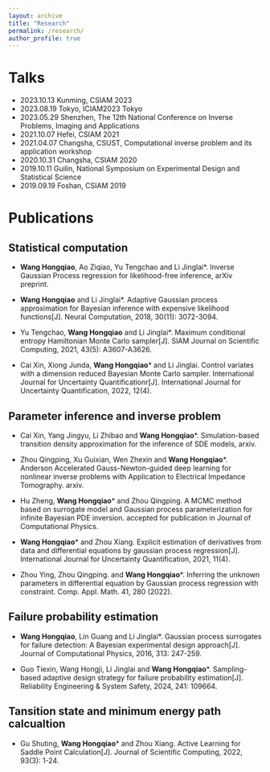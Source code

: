 ```yaml
---
layout: archive
title: "Research"
permalink: /research/
author_profile: true
---
```

# Talks
- 2023.10.13 Kunming, CSIAM 2023
- 2023.08.19 Tokyo, ICIAM2023 Tokyo
- 2023.05.29 Shenzhen, The 12th National Conference on Inverse Problems, Imaging and Applications
- 2021.10.07 Hefei, CSIAM 2021
- 2021.04.07 Changsha, CSUST, Computational inverse problem and its application workshop
- 2020.10.31 Changsha, CSIAM 2020
- 2019.10.11 Guilin, National Symposium on Experimental Design and Statistical Science
- 2019.09.19 Foshan, CSIAM 2019
<!-- - 2021.10.29 Shenzhen, Inverse problem 2021
-->

# Publications
## Statistical computation

- **Wang Hongqiao**, Ao Ziqiao, Yu Tengchao and Li Jinglai*. Inverse Gaussian Process regression for likelihood-free inference, arXiv preprint.

- **Wang Hongqiao** and Li Jinglai*. Adaptive Gaussian process approximation for Bayesian inference with expensive likelihood functions[J]. Neural Computation, 2018, 30(11): 3072-3094.

- Yu Tengchao, **Wang Hongqiao** and Li Jinglai*. Maximum conditional entropy Hamiltonian Monte Carlo sampler[J]. SIAM Journal on Scientific Computing, 2021, 43(5): A3607-A3626.

- Cai Xin, Xiong Junda, **Wang Hongqiao*** and Li Jinglai. Control variates with a dimension reduced Bayesian Monte Carlo sampler. International Journal for Uncertainty Quantificationr[J]. International Journal for Uncertainty Quantification, 2022, 12(4).

## Parameter inference and inverse problem

- Cai Xin, Yang Jingyu, Li Zhibao and **Wang Hongqiao***. Simulation-based transition density approximation for the inference of SDE models, arxiv.

- Zhou Qingping, Xu Guixian, Wen Zhexin and **Wang Hongqiao***. Anderson Accelerated Gauss-Newton-guided deep learning for nonlinear inverse problems with Application to Electrical Impedance Tomography. arxiv.

- Hu Zheng, **Wang Hongqiao*** and Zhou Qingping. A MCMC method based on surrogate model and Gaussian process parameterization for infinite Bayesian PDE inversion. accepted for publication in Journal of Computational Physics.

- **Wang Hongqiao*** and Zhou Xiang. Explicit estimation of derivatives from data and differential equations by gaussian process regression[J]. International Journal for Uncertainty Quantification, 2021, 11(4).

- Zhou Ying, Zhou Qingping. and **Wang Hongqiao***. Inferring the unknown parameters in differential equation by Gaussian process regression with constraint. Comp. Appl. Math. 41, 280 (2022).


## Failure probability estimation
- **Wang Hongqiao**, Lin Guang and Li Jinglai*. Gaussian process surrogates for failure detection: A Bayesian experimental design approach[J]. Journal of Computational Physics, 2016, 313: 247-259.

- Guo Tiexin, Wang Hongji, Li Jinglai and **Wang Hongqiao***. Sampling-based adaptive design strategy for failure probability estimation[J]. Reliability Engineering & System Safety, 2024, 241: 109664.

## Tansition state and minimum energy path calcualtion

- Gu Shuting, **Wang Hongqiao*** and Zhou Xiang. Active Learning for Saddle Point Calculation[J]. Journal of Scientific Computing, 2022, 93(3): 1-24.